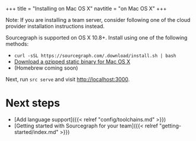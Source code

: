 +++
title = "Installing on Mac OS X"
navtitle = "on Mac OS X"
+++

Note: If you are installing a team server, consider following one of the
cloud provider installation instructions instead.

Sourcegraph is supported on OS X 10.8+. Install using one
of the following methods:

* `curl -sSL https://sourcegraph.com/.download/install.sh | bash`
* [Download a gzipped static binary for Mac OS X](https://sourcegraph.com/.download/latest/darwin-amd64/src.gz)
* (Homebrew coming soon)

Next, run `src serve` and visit
[http://localhost:3000](http://localhost:3000).

# Next steps

* [Add language support]({{< relref "config/toolchains.md" >}})
* [Getting started with Sourcegraph for your team]({{< relref "getting-started/index.md" >}})
